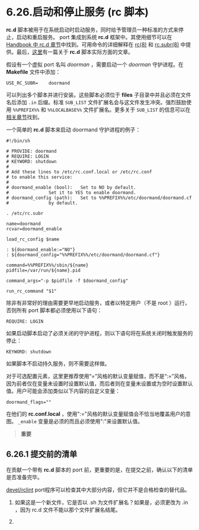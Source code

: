 # 6.26.启动和停止服务 (rc 脚本)

**rc.d** 脚本被用于在系统启动时启动服务，同时给予管理员一种标准的方式来停止，启动和重启服务。 port 集成到系统 **rc.d** 框架中。其使用细节可以在 [Handbook 中 rc.d 章节](https://docs.freebsd.org/en/books/handbook/#configtuning-rcd)中找到。可用命令的详细解释在 [rc(8)](https://man.freebsd.org/cgi/man.cgi?query=rc&sektion=8&format=html) 和 [rc.subr(8)](https://man.freebsd.org/cgi/man.cgi?query=rc.subr&sektion=8&format=html) 中提供。最后，[这里](https://docs.freebsd.org/en/articles/rc-scripting/)有一篇关于 **rc.d** 脚本实际方面的文章。

假设有一个虚拟 port 名叫 *doorman* ，需要启动一个 *doorman* 守护进程。在 **Makefile** 文件中添加：

`USE_RC_SUBR=    doormand`

可以列出多个脚本并进行安装。这些脚本必须位于 **files** 子目录中并且必须在文件名后添加 `.in` 后缀。标准 `SUB_LIST` 文件扩展名会与这文件发生冲突。强烈鼓励使用 `%%PREFIX%%` 和 `%%LOCALBASE%%` 文件扩展名。更多关于 `SUB_LIST` 的信息可以在[相关章节](https://docs.freebsd.org/en/books/porters-handbook/book/#using-sub-files)找到。

一个简单的 **rc.d** 脚本来启动 doormand 守护进程的例子：

```
#!/bin/sh

# PROVIDE: doormand
# REQUIRE: LOGIN
# KEYWORD: shutdown
#
# Add these lines to /etc/rc.conf.local or /etc/rc.conf
# to enable this service:
#
# doormand_enable (bool):	Set to NO by default.
#				Set it to YES to enable doormand.
# doormand_config (path):	Set to %%PREFIX%%/etc/doormand/doormand.cf
#				by default.

. /etc/rc.subr

name=doormand
rcvar=doormand_enable

load_rc_config $name

: ${doormand_enable:="NO"}
: ${doormand_config="%%PREFIX%%/etc/doormand/doormand.cf"}

command=%%PREFIX%%/sbin/${name}
pidfile=/var/run/${name}.pid

command_args="-p $pidfile -f $doormand_config"

run_rc_command "$1"
```

除非有非常好的理由需要更早地启动服务，或者以特定用户（不是 root ）运行，否则所有 port 脚本都必须使用以下语句：

`REQUIRE: LOGIN`

如果启动脚本启动了必须关闭的守护进程，则以下语句将在系统关闭时触发服务的停止：

`KEYWORD: shutdown`

如果脚本不启动持久服务，则不需要这样做。

对于可选配置元素，这里更推荐使用“=”风格的默认变量赋值，而不是“:=”风格，因为前者仅在变量未设置时设置默认值，而后者则在变量未设置或为空时设置默认值。用户可能会添加类似以下内容的自定义变量：

`doormand_flags=""`

在他们的 **rc.conf.local** ，使用":="风格的默认变量赋值会不恰当地覆盖用户的意图。 `_enable` 变量是必须的而且必须使用":"来设置默认值。

> **重要**
> 
> 

## 6.26.1 提交前的清单

在贡献一个带有 **rc.d** 脚本的 port 前，更重要的是，在提交之前，确认以下的清单是否准备完毕。

[devel/rclint](https://cgit.freebsd.org/ports/tree/devel/rclint/) port程序可以检查其中大部分内容，但它并不是合格检查的替代品。

1. 如果这是一个新文件，它是否以 .sh 为文件扩展名？如果是，必须更改为 .in ，因为 rc.d 文件不能以那个文件扩展名结尾。

2. 
